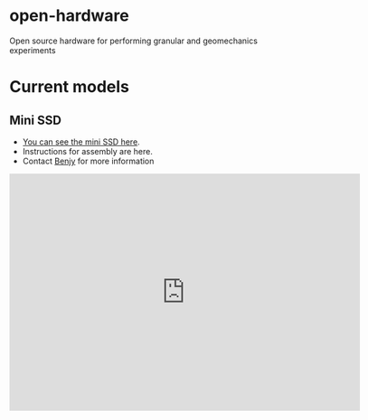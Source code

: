 # open-hardware
Open source hardware for performing granular and geomechanics experiments

# Current models


## Mini SSD

- [You can see the mini SSD here](https://github.com/benjym/open-hardware/blob/main/SSD/mini-SSD/3d-models/v3/binder_sprocket_idler_v4.stl).
- Instructions for assembly are here.
- Contact [Benjy](mailto:benjy.marks@sydney.edu.au) for more information

<iframe height='420' width='620' frameborder='0' src='https://render.githubusercontent.com/view/3d?url=https://raw.githubusercontent.com/benjym/open-hardware/main/SSD/mini-SSD/3d-models/v3/binder_sprocket_rotor_v4.stl' title='binder_sprocket_rotor_v4.stl'></iframe>
